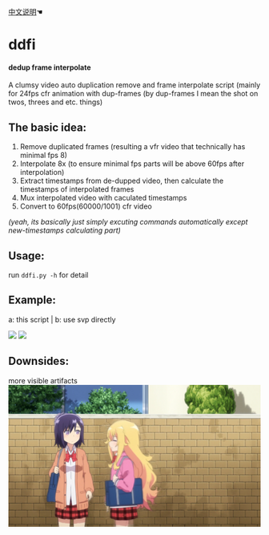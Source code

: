 [中文说明](https://github.com/Mr-Z-2697/ddfi/blob/main/README.chi.md)☚
# ddfi
#### dedup frame interpolate
A clumsy video auto duplication remove and frame interpolate script (mainly for 24fps cfr animation with dup-frames (by dup-frames I mean the shot on twos, threes and etc. things)

## The basic idea:
1. Remove duplicated frames (resulting a vfr video that technically has minimal fps 8)
2. Interpolate 8x (to ensure minimal fps parts will be above 60fps after interpolation)
3. Extract timestamps from de-dupped video, then calculate the timestamps of interpolated frames
4. Mux interpolated video with caculated timestamps
5. Convert to 60fps(60000/1001) cfr video

*(yeah, its basically just simply excuting commands automatically except new-timestamps calculating part)*

## Usage:
run `ddfi.py -h` for detail

## Example:
a: this script | b: use svp directly

![](https://github.com/Mr-Z-2697/ddfi/blob/main/example/ddfi.webp?raw=true)
![](https://github.com/Mr-Z-2697/ddfi/blob/main/example/simp.webp?raw=true)

## Downsides:
more visible artifacts
![](https://github.com/Mr-Z-2697/ddfi/blob/main/example/artifacts.webp?raw=true)
